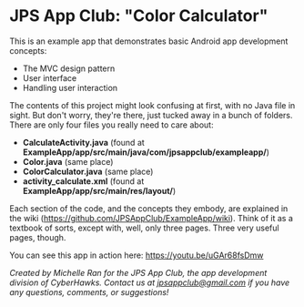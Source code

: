 # JPS App Club: "Color Calculator"
This is an example app that demonstrates basic Android app development concepts:
  - The MVC design pattern
  - User interface
  - Handling user interaction

The contents of this project might look confusing at first, with no Java file in sight. But don't worry, they're there, just tucked away in a bunch of folders. There are only four files you really need to care about:
- **CalculateActivity.java** (found at **ExampleApp/app/src/main/java/com/jpsappclub/exampleapp/**)
- **Color.java** (same place)
- **ColorCalculator.java** (same place)
- **activity_calculate.xml** (found at **ExampleApp/app/src/main/res/layout/**)

Each section of the code, and the concepts they embody, are explained in the wiki (https://github.com/JPSAppClub/ExampleApp/wiki). Think of it as a textbook of sorts, except with, well, only three pages. Three very useful pages, though.

You can see this app in action here: https://youtu.be/uGAr68fsDmw

*Created by Michelle Ran for the JPS App Club, the app development division of CyberHawks. Contact us at jpsappclub@gmail.com if you have any questions, comments, or suggestions!*
